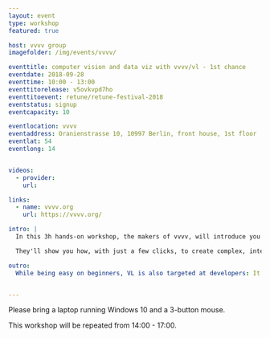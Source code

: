```yaml
---
layout: event
type: workshop
featured: true

host: vvvv group
imagefolder: /img/events/vvvv/

eventtitle: computer vision and data viz with vvvv/vl - 1st chance
eventdate: 2018-09-28
eventtime: 10:00 - 13:00
eventtitorelease: v5ovkvpd7ho
eventtitoevent: retune/retune-festival-2018
eventstatus: signup
eventcapacity: 10

eventlocation: vvvv
eventaddress: Oranienstrasse 10, 10997 Berlin, front house, 1st floor
eventlat: 54
eventlong: 14


videos:
  - provider:
    url:

links:
  - name: vvvv.org
    url: https://vvvv.org/

intro: |
  In this 3h hands-on workshop, the makers of vvvv, will introduce you to their new visual programming language VL, which they've been working on for the past years. It is targeted at artists, designers and programmers who prefer a more visual approach to programming. 

  They'll show you how, with just a few clicks, to create complex, interactive graphics and save snapshots as a .pdf without writing a single line of code. Or how to achieve advanced computer-vision tasks, like face-tracking, again within just a few minutes of using VL. 

outro:
  While being easy on beginners, VL is also targeted at developers: It essentially combines the advantages of dataflow and object-oriented programming in one visual environment. It builds to the .NET intermediate language and supports features like classes, generics, delegates, async tasks and more. Being compatible with .NET also means that it allows to access any thirdparty .NET library in a drag-and-drop fashion. VL is still in an technology-preview stage at this point and they're looking forward to participants feedback.


---
```


Please bring a laptop running Windows 10 and a 3-button mouse.

This workshop will be repeated from 14:00 - 17:00.
